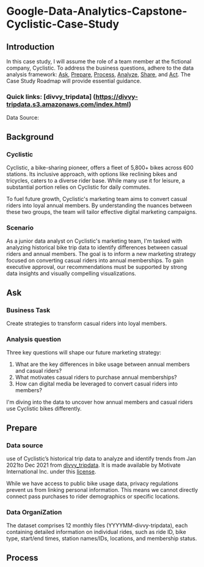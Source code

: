 # Google-Data-Analytics-Capstone-Cyclistic-Case-Study

## Introduction
In this case study, I will assume the role of a team member at the fictional company, Cyclistic. To address the business questions, adhere to the data analysis framework: [Ask](https://github.com/Niharika040/Google-Data-Analytics-Capstone-Cyclistic-Case-Study/edit/main/README.md#ask), [Prepare](https://github.com/Niharika040/Google-Data-Analytics-Capstone-Cyclistic-Case-Study/edit/main/README.md), [Process](https://github.com/Niharika040/Google-Data-Analytics-Capstone-Cyclistic-Case-Study/edit/main/README.md), [Analyze](https://github.com/Niharika040/Google-Data-Analytics-Capstone-Cyclistic-Case-Study/edit/main/README.md), [Share](https://github.com/Niharika040/Google-Data-Analytics-Capstone-Cyclistic-Case-Study/edit/main/README.md), and [Act](https://github.com/Niharika040/Google-Data-Analytics-Capstone-Cyclistic-Case-Study/edit/main/README.md). The Case Study Roadmap will provide essential guidance.

### Quick links: [divvy_tripdata] (https://divvy-tripdata.s3.amazonaws.com/index.html)
Data Source:

## Background
### Cyclistic
Cyclistic, a bike-sharing pioneer, offers a fleet of 5,800+ bikes across 600 stations. Its inclusive approach, with options like reclining bikes and tricycles, caters to a diverse rider base. While many use it for leisure, a substantial portion relies on Cyclistic for daily commutes.

To fuel future growth, Cyclistic's marketing team aims to convert casual riders into loyal annual members. By understanding the nuances between these two groups, the team will tailor effective digital marketing campaigns.

### Scenario
As a junior data analyst on Cyclistic's marketing team, I'm tasked with analyzing historical bike trip data to identify differences between casual riders and annual members. The goal is to inform a new marketing strategy focused on converting casual riders into annual memberships. To gain executive approval, our recommendations must be supported by strong data insights and visually compelling visualizations.

## Ask

### Business Task
Create strategies to transform casual riders into loyal members.

### Analysis question
Three key questions will shape our future marketing strategy:
1. What are the key differences in bike usage between annual members and casual riders?
2. What motivates casual riders to purchase annual memberships?
3. How can digital media be leveraged to convert casual riders into members?
   
I'm diving into the data to uncover how annual members and casual riders use Cyclistic bikes differently.

## Prepare
### Data source
use of Cyclistic’s historical trip data to analyze and identify trends from Jan 2021to Dec 2021 from [divvy_tripdata](https://divvy-tripdata.s3.amazonaws.com/index.html). It is made available by Motivate International Inc. under this [license](https://www.divvybikes.com/data-license-agreement).

While we have access to public bike usage data, privacy regulations prevent us from linking personal information. This means we cannot directly connect pass purchases to rider demographics or specific locations.

### Data OrganiZation
The dataset comprises 12 monthly files (YYYYMM-divvy-tripdata), each containing detailed information on individual rides, such as ride ID, bike type, start/end times, station names/IDs, locations, and membership status.

## Process

